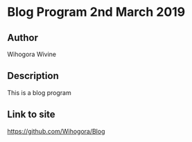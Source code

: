 # Blog Program 2nd March 2019

## Author
Wihogora Wivine

## Description
This is a blog program

## Link to site
https://github.com/Wihogora/Blog

